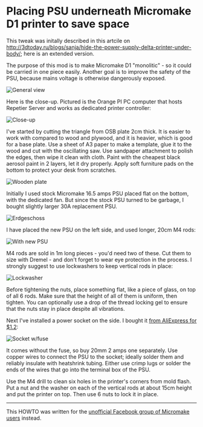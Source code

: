 # Placing PSU underneath Micromake D1 printer to save space

This tweak was initally described in this artcile on http://3dtoday.ru/blogs/sanja/hide-the-power-supply-delta-printer-under-body/; here is an extended version.

The purpose of this mod is to make Micromake D1 "monolitic" - so it could be carried in one piece easily. Another goal is to improve the safety of the PSU, because mains voltage is otherwise dangerously exposed.

![General view](https://pp.vk.me/c837423/v837423745/191ee/jvTvs92gLj0.jpg)

Here is the close-up. Pictured is the Orange PI PC computer that hosts Repetier Server and works as dedicated printer controller:

![Close-up](https://pp.vk.me/c837423/v837423745/191f8/CfGgooVEUl0.jpg)

I've started by cutting the triangle from OSB plate 2cm thick. It is easier to work with compared to wood and plywood, and it is heavier, which is good for a base plate. Use a sheet of A3 paper to make a template, glue it to the wood and cut with the oscillating saw. Use sandpaper attachment to polish the edges, then wipe it clean with cloth. Paint with the cheapest black aerosol paint in 2 layers, let it dry properly. Apply soft furniture pads on the bottom to protect your desk from scratches.

![Wooden plate](https://pp.vk.me/c837423/v837423745/1922a/pPJZcajPiyw.jpg)

Initially I used stock Micromake 16.5 amps PSU placed flat on the bottom, with the dedicated fan. But since the stock PSU turned to be garbage, I bought slightly larger 30A replacement PSU.

![Erdgeschoss](http://3dtoday.ru/upload/resize_cache/main/38a/940_1080_1/IMG_1205.JPG)

I have placed the new PSU on the left side, and used longer, 20cm M4 rods:

![With new PSU](https://pp.vk.me/c837423/v837423745/19216/J-xlr_UGyLE.jpg)

M4 rods are sold in 1m long pieces - you'd need two of these. Cut them to size with Dremel - and don't forget to wear eye protection in the process. I strongly suggest to use lockwashers to keep vertical rods in place:

![Lockwasher](http://xn--e1ahdoaefcbdgmy.xn--p1ai/wp-content/uploads/2013/10/shaiba-4.jpg)

Before tightening the nuts, place something flat, like a piece of glass, on top of all 6 rods. Make sure that the height of all of them is uniform, then tighten. You can optionally use a drop of the thread locking gel to ensure that the nuts stay in place despite all vibrations.

Next I've installed a power socket on the side. I bought it [from AliExpress for $1.2](https://alitems.com/g/1e8d1144949a590a4ec116525dc3e8/?ulp=https%3A%2F%2Fwww.aliexpress.com%2Fitem%2FNEW-10A-250V-Inlet-Module-Plug-Fuse-Switch-Male-Power-Socket-3-Pin-IEC320-C14%2F32505761611.html):

![Socket w/fuse](https://ae01.alicdn.com/kf/HTB1jyacKXXXXXckXFXXq6xXFXXXA/NEW-10A-250V-Inlet-Module-Plug-Fuse-Switch-Male-Power-Socket-3-Pin-IEC320-C14.jpg)

It comes without the fuse, so buy 20mm 2 amps one separately. Use copper wires to connect the PSU to the socket; ideally solder them and reliably insulate with heatshrink tubing. Either use crimp lugs or solder the ends of the wires that go into the terminal box of the PSU.

Use the M4 drill to clean six holes in the printer's corners from mold flash. Put a nut and the washer on each of the vertical rods at about 15cm height and put the printer on top. Then use 6 nuts to lock it in place.

---

This HOWTO was written for the [unofficial Facebook group of Micromake users](https://www.facebook.com/groups/173676226330714/) instead.

